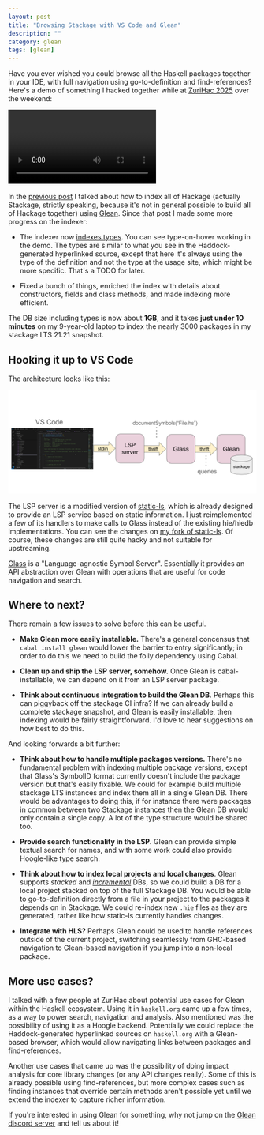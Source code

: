 ```yaml
---
layout: post
title: "Browsing Stackage with VS Code and Glean"
description: ""
category: glean
tags: [glean]
---
```


Have you ever wished you could browse all the Haskell packages
together in your IDE, with full navigation using go-to-definition
and find-references?  Here's a demo of something I hacked together
while at [ZuriHac 2025](https://zfoh.ch/zurihac2025/) over the weekend:

![](/images/vscode-stackage-glean.webm)

In the [previous post](2025-05-22-Glean-Haskell.html) I talked about
how to index all of Hackage (actually Stackage, strictly speaking,
because it's not in general possible to build all of Hackage together)
using [Glean](https://glean.software). Since that post I made some
more progress on the indexer:

* The indexer now [indexes
  types](https://github.com/facebookincubator/Glean/pull/532). You can
  see type-on-hover working in the demo. The types are similar to what
  you see in the Haddock-generated hyperlinked source, except that
  here it's always using the type of the definition and not the type
  at the usage site, which might be more specific. That's a TODO for
  later.

* Fixed a bunch of things, enriched the index with details about
  constructors, fields and class methods, and made indexing more
  efficient.

The DB size including types is now about **1GB**, and it takes **just
under 10 minutes** on my 9-year-old laptop to index the nearly 3000
packages in my stackage LTS 21.21 snapshot.

## Hooking it up to VS Code

The architecture looks like this:

![](/images/vscode-glean-arch.svg)

The LSP server is a modified version of
[static-ls](https://github.com/josephsumabat/static-ls), which is
already designed to provide an LSP service based on static
information. I just reimplemented a few of its handlers to make calls
to Glass instead of the existing hie/hiedb implementations. You can
see the changes on [my fork of
static-ls](https://github.com/simonmar/static-ls/commits/glean/). Of
course, these changes are still quite hacky and not suitable for
upstreaming.

[Glass](https://github.com/facebookincubator/Glean/tree/main/glean/glass)
is a "Language-agnostic Symbol Server". Essentially it provides an API
abstraction over Glean with operations that are useful for code
navigation and search.

## Where to next?

There remain a few issues to solve before this can be useful.

* **Make Glean more easily installable.** There's a general concensus that
  `cabal install glean` would lower the barrier to entry
  significantly; in order to do this we need to build the folly
  dependency using Cabal.

* **Clean up and ship the LSP server, somehow.** Once Glean is
    cabal-installable, we can depend on it from an LSP server package.

* **Think about continuous integration to build the Glean
    DB**. Perhaps this can piggyback off the stackage CI infra? If we
    can already build a complete stackage snapshot, and Glean is
    easily installable, then indexing would be fairly
    straightforward. I'd love to hear suggestions on how best to do
    this.

And looking forwards a bit further:

* **Think about how to handle multiple packages versions.** There's no
  fundamental problem with indexing multiple package versions, except
  that Glass's SymbolID format currently doesn't include the package
  version but that's easily fixable. We could for example build
  multiple stackage LTS instances and index them all in a single Glean
  DB. There would be advantages to doing this, if for instance there
  were packages in common between two Stackage instances then the
  Glean DB would only contain a single copy. A lot of the type
  structure would be shared too.

* **Provide search functionality in the LSP.** Glean can provide
    simple textual search for names, and with some work could also
    provide Hoogle-like type search.

* **Think about how to index local projects and local changes**. Glean
    supports *stacked* and
    [*incremental*](https://glean.software/blog/incremental/) DBs, so we
    could build a DB for a local project stacked on top of the full
    Stackage DB.  You would be able to go-to-definition directly from
    a file in your project to the packages it depends on in
    Stackage. We could re-index new `.hie` files as they are
    generated, rather like how static-ls currently handles changes.

* **Integrate with HLS?** Perhaps Glean could be used to handle
    references outside of the current project, switching seamlessly
    from GHC-based navigation to Glean-based navigation if you jump
    into a non-local package.


## More use cases?

I talked with a few people at ZuriHac about potential use cases for
Glean within the Haskell ecosystem. Using it in `haskell.org` came up
a few times, as a way to power search, navigation and analysis. Also
mentioned was the possibility of using it as a Hoogle
backend. Potentially we could replace the Haddock-generated
hyperlinked sources on `haskell.org` with a Glean-based browser, which
would allow navigating links between packages and find-references.

Another use cases that came up was the possibility of doing impact
analysis for core library changes (or any API changes really). Some of
this is already possible using find-references, but more complex cases
such as finding instances that override certain methods aren't
possible yet until we extend the indexer to capture richer
information.

If you're interested in using Glean for something, why not jump on the
[Glean discord server](https://discord.com/channels/280033776820813825/505370075402862594/808027763868827659) and tell us about it!
